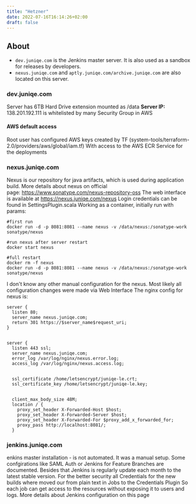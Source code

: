 ```yaml
---
title: "Hetzner"
date: 2022-07-16T16:14:26+02:00
draft: false
---
```


## About

- `dev.juniqe.com` is the Jenkins master server. It is also used as a sandbox for releases by developers.
- `nexus.juniqe.com` and `aptly.juniqe.com/archive.juniqe.com` are also located on this server.

### dev.juniqe.com

Server has 6TB Hard Drive extension mounted as /data
**Server IP:** 138.201.192.111 is whitelisted by many Security Group in AWS

#### AWS default access

Root user has configured AWS keys created by TF (system-tools/terraform-2.0/providers/aws/global/iam.tf)
With access to the AWS ECR Service for the deployments

### nexus.juniqe.com

Nexus is our repository for java artifacts, which is used during application build.
More details about nexus on official page: https://www.sonatype.com/nexus-repository-oss
The web interface is available at https://nexus.juniqe.com/nexus
Login credentials can be found in SettingsPlugin.scala
Working as a container, initially run with params:

```
#first run
docker run -d -p 8081:8081 --name nexus -v /data/nexus:/sonatype-work sonatype/nexus 

#run nexus after server restart
docker start nexus

#full restart
docker rm -f nexus
docker run -d -p 8081:8081 --name nexus -v /data/nexus:/sonatype-work sonatype/nexus
```

I don't know any other manual configuration for the nexus. Most likely all configuration changes were made via Web Interface
The nginx config for nexus is:

```
server {
  listen 80;
  server_name nexus.juniqe.com;
  return 301 https://$server_name$request_uri;
}


server {
  listen 443 ssl;
  server_name nexus.juniqe.com;
  error_log /var/log/nginx/nexus.error.log;
  access_log /var/log/nginx/nexus.access.log;


  ssl_certificate /home/letsencrypt/juniqe-le.crt;
  ssl_certificate_key /home/letsencrypt/juniqe-le.key;


  client_max_body_size 48M;
  location / {
    proxy_set_header X-Forwarded-Host $host;
    proxy_set_header X-Forwarded-Server $host;
    proxy_set_header X-Forwarded-For $proxy_add_x_forwarded_for;
    proxy_pass http://localhost:8081/;
  }

```

### jenkins.juniqe.com

enkins master installation - is not automated. It was a manual setup.
Some confgirations like SAML Auth or Jenkins for Feature Branches are documented.
Besides that Jenkins is regularly update each month to the latest stable version.
For the better security all Credentials for the new builds where moved our from plain text in Jobs to the Credentials Plugin
So each job can get access to the resources without exposing it to users and logs.
More details about Jenkins configuration on this page